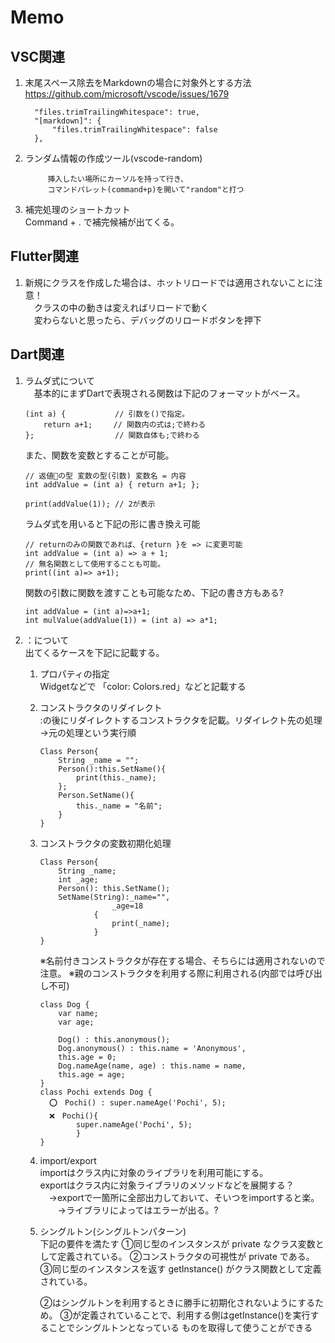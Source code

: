# Memo

## VSC関連
1.  末尾スペース除去をMarkdownの場合に対象外とする方法
　https://github.com/microsoft/vscode/issues/1679

    ```
      "files.trimTrailingWhitespace": true,
      "[markdown]": {
          "files.trimTrailingWhitespace": false
      },
    ```

1. ランダム情報の作成ツール(vscode-random)

    ```
    　　　挿入したい場所にカーソルを持って行き、
    　　　コマンドパレット(command+p)を開いて"random"と打つ
    ```

1. 補完処理のショートカット  
    Command + . で補完候補が出てくる。
    
## Flutter関連
1. 新規にクラスを作成した場合は、ホットリロードでは適用されないことに注意！  
　クラスの中の動きは変えればリロードで動く  
　変わらないと思ったら、デバッグのリロードボタンを押下

## Dart関連
1. ラムダ式について  
　基本的にまずDartで表現される関数は下記のフォーマットがベース。

    ```
    (int a) {           // 引数を()で指定。
        return a+1;　   // 関数内の式は;で終わる
    };                  // 関数自体も;で終わる
    ```
    また、関数を変数とすることが可能。

    ```
    // 返値の型 変数の型(引数) 変数名 = 内容
    int addValue = (int a) { return a+1; };
    
    print(addValue(1)); // 2が表示
    ```
    ラムダ式を用いると下記の形に書き換え可能
    
    ```
    // returnのみの関数であれば、{return }を => に変更可能
    int addValue = (int a) => a + 1;
    // 無名関数として使用することも可能。
    print((int a)=> a+1);
    ```
    関数の引数に関数を渡すことも可能なため、下記の書き方もある?
    ```
    int addValue = (int a)=>a+1;
    int mulValue(addValue(1)) = (int a) => a*1; 
    ```

1. ：について  
    出てくるケースを下記に記載する。
    1. プロパティの指定  
        Widgetなどで 「color: Colors.red」などと記載する
    1. コンストラクタのリダイレクト  
        :の後にリダイレクトするコンストラクタを記載。リダイレクト先の処理→元の処理という実行順
        ```
        Class Person{
            String _name = "";
            Person():this.SetName(){
                print(this._name);
            };
            Person.SetName(){
                this._name = "名前";
            }
        }
        ```
    1. コンストラクタの変数初期化処理  
        ```
        Class Person{
            String _name;
            int _age;
            Person(): this.SetName();
            SetName(String):_name="",
                        _age=18
                    {
                        print(_name);
                    }
        }
        ```
        ※名前付きコンストラクタが存在する場合、そちらには適用されないので注意。
        ※親のコンストラクタを利用する際に利用される(内部では呼び出し不可)
        ```
        class Dog {
            var name;
            var age;
            
            Dog() : this.anonymous();
            Dog.anonymous() : this.name = 'Anonymous',
            this.age = 0;
            Dog.nameAge(name, age) : this.name = name,
            this.age = age;
        }
        class Pochi extends Dog {
          ⭕️　Pochi() : super.nameAge('Pochi', 5);
          ❌　Pochi(){
                super.nameAge('Pochi', 5);
                }
        }
        ```
    1. import/export  
        importはクラス内に対象のライブラリを利用可能にする。  
        exportはクラス内に対象ライブラリのメソッドなどを展開する？
        　→exportで一箇所に全部出力しておいて、そいつをimportすると楽。
        　　→ライブラリによってはエラーが出る。?

    1. シングルトン(シングルトンパターン)  
        下記の要件を満たす
        ①同じ型のインスタンスが private なクラス変数として定義されている。
        ②コンストラクタの可視性が private である。
        ③同じ型のインスタンスを返す getInstance() がクラス関数として定義されている。

        ②はシングルトンを利用するときに勝手に初期化されないようにするため。
        ③が定義されていることで、利用する側はgetInstance()を実行することでシングルトンとなっている
        ものを取得して使うことができる